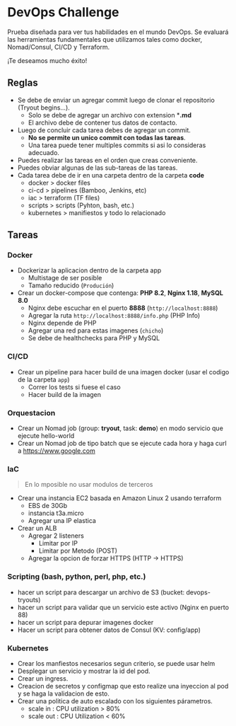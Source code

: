 # DevOps Challenge

Prueba diseñada para ver tus habilidades en el mundo DevOps. Se evaluará las herramientas fundamentales que utilizamos
tales como docker, Nomad/Consul, CI/CD y Terraform. 

¡Te deseamos mucho éxito!

## Reglas

* Se debe de enviar un agregar commit luego de clonar el repositorio (Tryout begins...).
  - Solo se debe de agregar un archivo con extension ***.md**
  - El archivo debe de contener tus datos de contacto.
* Luego de concluir cada tarea debes de agregar un commit.
  - **No se permite un unico commit con todas las tareas**.
  - Una tarea puede tener multiples commits si asi lo consideras adecuado.
* Puedes realizar las tareas en el orden que creas conveniente.
* Puedes obviar algunas de las sub-tareas de las tareas.
* Cada tarea debe de ir en una carpeta dentro de la carpeta **code**
  - docker > docker files
  - ci-cd > pipelines (Bamboo, Jenkins, etc)
  - iac > terraform (TF files)
  - scripts > scripts (Pyhton, bash, etc.)
  - kubernetes > manifiestos y todo lo relacionado

## Tareas

### Docker

* Dockerizar la aplicacion dentro de la carpeta app
  - Multistage de ser posible
  - Tamaño reducido (`Produción`)
* Crear un docker-compose que contenga: **PHP 8.2**, **Nginx 1.18**, **MySQL 8.0**
  - Nginx debe escuchar en el puerto **8888** (`http://localhost:8888`)
  - Agregar la ruta `http://localhost:8888/info.php` (PHP Info)
  - Nginx depende de PHP
  - Agregar una red para estas imagenes (`chicho`)
  - Se debe de healthchecks para PHP y MySQL

### CI/CD
* Crear un pipeline para hacer build de una imagen docker (usar el codigo de la carpeta `app`)
  - Correr los tests si fuese el caso
  - Hacer build de la imagen

### Orquestacion
* Crear un Nomad job (group: **tryout**, task: **demo**) en modo servicio que ejecute hello-world
* Crear un Nomad job de tipo batch que se ejecute cada hora y haga curl a https://www.google.com

### IaC
>En lo mposible no usar modulos de terceros
* Crear una instancia EC2 basada en Amazon Linux 2 usando terraform
  - EBS de 30Gb
  - instancia t3a.micro
  - Agregar una IP elastica
* Crear un ALB
  - Agregar 2 listeners
    * Limitar por IP
    * Limitar por Metodo (POST)
  - Agregar la opcion de forzar HTTPS (HTTP -> HTTPS)

### Scripting (bash, python, perl, php, etc.)
* hacer un script para descargar un archivo de S3 (bucket: devops-tryouts)
* hacer un script para validar que un servicio este activo (Nginx en puerto 88)
* hacer un script para depurar imagenes docker
* Hacer un script para obtener datos de Consul (KV: config/app)

### Kubernetes
* Crear los manfiestos necesarios segun criterio, se puede usar helm
* Desplegar un servicio y mostrar la id del pod.
* Crear un ingress.
* Creacion de secretos y configmap que esto realize una inyeccion al pod y se haga la validacion de esto.
* Crear una politica de auto escalado con los siguientes párametros. 
  - scale in : CPU utilization > 80%
  - scale out : CPU Utilization < 60%
